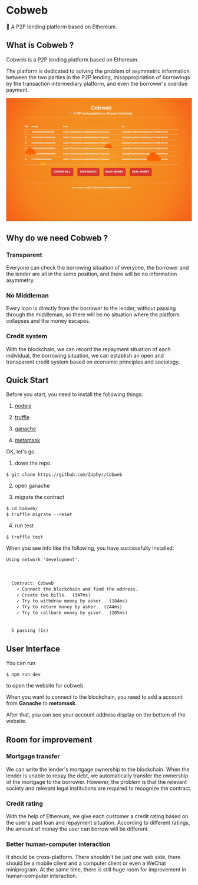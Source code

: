 # Cobweb

💸 A P2P lending platform based on Ethereum. 

## What is Cobweb ? 

Cobweb is a P2P lending platform based on Ethereum. 

The platform is dedicated to solving the problem of asymmetric information between the two parties in the P2P lending, misappropriation of borrowings by the transaction intermediary platform, and even the borrower's overdue payment.

![quick-look](./src/img/quick-look.gif)

## Why do we need Cobweb ?

### Transparent

Everyone can check the borrowing situation of everyone, the borrower and the lender are all in the same position, and there will be no information asymmetry.

### No Middleman

Every loan is directly from the borrower to the lender, without passing through the middleman, so there will be no situation where the platform collapses and the money escapes.

### Credit system

With the blockchain, we can record the repayment situation of each individual, the borrowing situation, we can establish an open and transparent credit system based on economic principles and sociology.

## Quick Start

Before you start, you need to install the following things: 

1. [nodejs](https://nodejs.org/)

2. [truffle](https://truffleframework.com/truffle)

3. [ganache](https://truffleframework.com/ganache)

4. [metamask](https://metamask.io/)

OK, let's go.

1. down the repo.

```shell
$ git clone https://github.com/Zophyr/Cobweb
```

2. open ganache

3. migrate the contract

```shell
$ cd Cobweb/
$ truffle migrate --reset
```

4. run test

```shell
$ truffle test
```

When you see info like the following, you have successfully installed:

```shell
Using network 'development'.



  Contract: Cobweb
    ✓ Connect the blockchain and find the address. 
    ✓ Create two bills.  (347ms)
    ✓ Try to withdraw money by asker.  (184ms)
    ✓ Try to return money by asker.  (244ms)
    ✓ Try to callback money by giver.  (205ms)


  5 passing (1s)

```

## User Interface

You can run 

```shell
$ npm run dev
```

to open the website for cobweb.

When you want to connect to the blockchain, you need to add a account from **Ganache** to **metamask**.

After that, you can see your account address display on the bottom of the website.

## Room for improvement

### Mortgage transfer

We can write the lender's mortgage ownership to the blockchain. When the lender is unable to repay the debt, we automatically transfer the ownership of the mortgage to the borrower. However, the problem is that the relevant society and relevant legal institutions are required to recognize the contract.

### Credit rating

With the help of Ethereum, we give each customer a credit rating based on the user's past loan and repayment situation. According to different ratings, the amount of money the user can borrow will be different.

### Better human-computer interaction

It should be cross-platform. There shouldn't be just one web side, there should be a mobile client and a computer client or even a WeChat miniprogram. At the same time, there is still huge room for improvement in human-computer interaction.